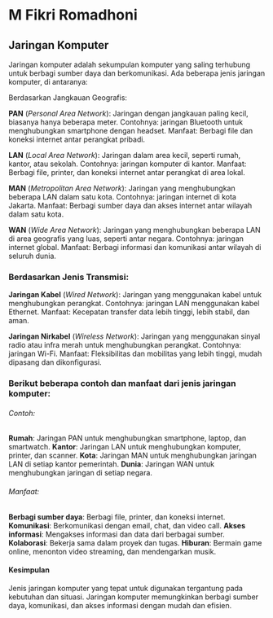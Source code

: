 # M Fikri Romadhoni
## Jaringan Komputer
Jaringan komputer adalah sekumpulan komputer yang saling terhubung untuk berbagi sumber daya dan berkomunikasi. Ada beberapa jenis jaringan komputer, di antaranya:

Berdasarkan Jangkauan Geografis:

**PAN** (*Personal Area Network*): Jaringan dengan jangkauan paling kecil, biasanya hanya beberapa meter. Contohnya: jaringan Bluetooth untuk menghubungkan smartphone dengan headset. Manfaat: Berbagi file dan koneksi internet antar perangkat pribadi.

**LAN** (*Local Area Network*): Jaringan dalam area kecil, seperti rumah, kantor, atau sekolah. Contohnya: jaringan komputer di kantor. Manfaat: Berbagi file, printer, dan koneksi internet antar perangkat di area lokal.

**MAN** (*Metropolitan Area Network*): Jaringan yang menghubungkan beberapa LAN dalam satu kota. Contohnya: jaringan internet di kota Jakarta. Manfaat: Berbagi sumber daya dan akses internet antar wilayah dalam satu kota.

**WAN** (*Wide Area Network*): Jaringan yang menghubungkan beberapa LAN di area geografis yang luas, seperti antar negara. Contohnya: jaringan internet global. Manfaat: Berbagi informasi dan komunikasi antar wilayah di seluruh dunia.

### Berdasarkan Jenis Transmisi:
**Jaringan Kabel** (*Wired Network*): Jaringan yang menggunakan kabel untuk menghubungkan perangkat. Contohnya: jaringan LAN menggunakan kabel Ethernet. Manfaat: Kecepatan transfer data lebih tinggi, lebih stabil, dan aman.

**Jaringan Nirkabel** (*Wireless Network*): Jaringan yang menggunakan sinyal radio atau infra merah untuk menghubungkan perangkat. Contohnya: jaringan Wi-Fi. Manfaat: Fleksibilitas dan mobilitas yang lebih tinggi, mudah dipasang dan dikonfigurasi.

### Berikut beberapa contoh dan manfaat dari jenis jaringan komputer:
###### Contoh:
**Rumah**: Jaringan PAN untuk menghubungkan smartphone, laptop, dan smartwatch.
**Kantor**: Jaringan LAN untuk menghubungkan komputer, printer, dan scanner.
**Kota**: Jaringan MAN untuk menghubungkan jaringan LAN di setiap kantor pemerintah.
**Dunia**: Jaringan WAN untuk menghubungkan jaringan di setiap negara.
###### Manfaat:
**Berbagi sumber daya**: Berbagi file, printer, dan koneksi internet.
**Komunikasi**: Berkomunikasi dengan email, chat, dan video call.
**Akses informasi**: Mengakses informasi dan data dari berbagai sumber.
**Kolaborasi**: Bekerja sama dalam proyek dan tugas.
**Hiburan**: Bermain game online, menonton video streaming, dan mendengarkan musik.
#### Kesimpulan
Jenis jaringan komputer yang tepat untuk digunakan tergantung pada kebutuhan dan situasi. Jaringan komputer memungkinkan berbagi sumber daya, komunikasi, dan akses informasi dengan mudah dan efisien.
